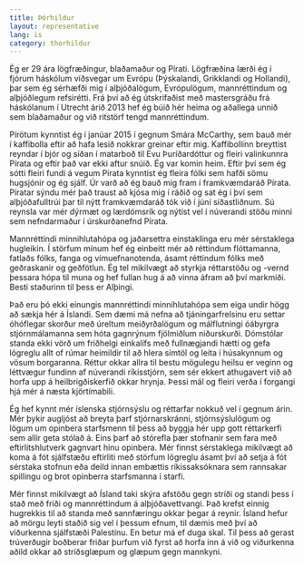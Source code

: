 ```yaml
---
title: Þórhildur
layout: representative
lang: is
category: thorhildur
---
```


Ég er 29 ára lögfræðingur, blaðamaður og Pírati. Lögfræðina lærði ég í fjórum háskólum víðsvegar um Evrópu (Þýskalandi, Grikklandi og Hollandi), þar sem ég sérhæfði mig í alþjóðalögum, Evrópulögum, mannréttindum og alþjóðlegum refsirétti. Frá því að ég útskrifaðist með mastersgráðu frá háskólanum í Utrecht árið 2013 hef ég búið hér heima og aðallega unnið sem blaðamaður og við ritstörf tengd mannréttindum.

Pírötum kynntist ég í janúar 2015 í gegnum Smára McCarthy, sem bauð mér í kaffibolla eftir að hafa lesið nokkrar greinar eftir mig. Kaffibollinn breyttist reyndar í bjór og síðan í matarboð til Evu Þuríðardóttur og fleiri valinkunnra Pírata og eftir það var ekki aftur snúið. Ég var komin heim. Eftir því sem ég sótti fleiri fundi á vegum Pírata kynntist ég fleira fólki sem hafði sömu hugsjónir og ég sjálf. Úr varð að ég bauð mig fram í framkvæmdaráð Pírata. Píratar sýndu mér það traust að kjósa mig í ráðið og sat ég í því sem alþjóðafulltrúi þar til nýtt framkvæmdaráð tók við í júní síðastliðnum. Sú reynsla var mér dýrmæt og lærdómsrík og nýtist vel í núverandi stöðu minni sem nefndarmaður í úrskurðanefnd Pírata.

Mannréttindi minnihlutahópa og jaðarsettra einstaklinga eru mér sérstaklega hugleikin. Í störfum mínum hef ég einbeitt mér að réttindum flóttamanna, fatlaðs fólks, fanga og vímuefnanotenda, ásamt réttindum fólks með geðraskanir og geðfötlun. Ég tel mikilvægt að styrkja réttarstöðu og -vernd þessara hópa til muna og hef fullan hug á að vinna áfram að því markmiði. Besti staðurinn til þess er Alþingi.

Það eru þó ekki einungis mannréttindi minnihlutahópa sem eiga undir högg að sækja hér á Íslandi. Sem dæmi má nefna að tjáningarfrelsinu eru settar óhóflegar skorður með úreltum meiðyrðalögum og málflutningi óábyrgra stjórnmálamanna sem hóta gagnrýnum fjölmiðlum niðurskurði. Dómstólar standa ekki vörð um friðhelgi einkalífs með fullnægjandi hætti og gefa lögreglu allt of rúmar heimildir til að hlera símtöl og leita í húsakynnum og vösum borgaranna. Réttur okkar allra til bestu mögulegu heilsu er veginn og léttvægur fundinn af núverandi ríkisstjórn, sem sér ekkert athugavert við að horfa upp á heilbrigðiskerfið okkar hrynja. Þessi mál og fleiri verða í forgangi hjá mér á næsta kjörtímabili.

Ég hef kynnt mér íslenska stjórnsýslu og réttarfar nokkuð vel í gegnum árin. Mér þykir augljóst að breyta þarf stjórnarskránni, stjórnsýslulögum og lögum um opinbera starfsmenn til þess að byggja hér upp gott réttarkerfi sem allir geta stólað á. Eins þarf að stórefla þær stofnanir sem fara með eftirlitshlutverk gagnvart hinu opinbera. Mér finnst sérstaklega mikilvægt að koma á fót sjálfstæðu eftirliti með störfum lögreglu ásamt því að setja á fót sérstaka stofnun eða deild innan embættis ríkissaksóknara sem rannsakar spillingu og brot opinberra starfsmanna í starfi.

Mér finnst mikilvægt að Ísland taki skýra afstöðu gegn stríði og standi þess í stað með friði og mannréttindum á alþjóðavettvangi. Það krefst einnig hugrekkis til að standa með sannfæringu okkar þegar á reynir. Ísland hefur að mörgu leyti staðið sig vel í þessum efnum, til dæmis með því að viðurkenna sjálfstæði Palestínu. En betur má ef duga skal. Til þess að gerast trúverðugir boðberar friðar þurfum við fyrst að horfa inn á við og viðurkenna aðild okkar að stríðsglæpum og glæpum gegn mannkyni.

